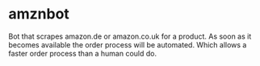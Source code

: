# amznbot

Bot that scrapes amazon.de or amazon.co.uk for a product. As soon as it becomes available the order process will be automated. Which allows a faster order process than a human could do.

